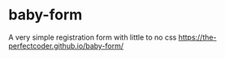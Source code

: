 # baby-form
 A very simple registration form with little to no css
 https://the-perfectcoder.github.io/baby-form/
